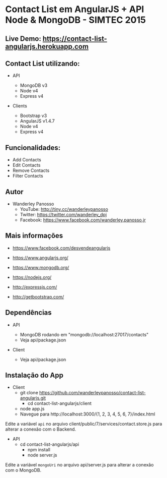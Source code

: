 Contact List em AngularJS + API Node & MongoDB - SIMTEC 2015
===========

Live Demo: https://contact-list-angularjs.herokuapp.com
----

Contact List utilizando:
----
* API
  * MongoDB v3
  * Node v4
  * Express v4

* Clients
  * Bootstrap v3
  * AngularJS v1.4.7
  * Node v4
  * Express v4  

Funcionalidades:
----

* Add Contacts
* Edit Contacts
* Remove Contacts
* Filter Contacts

Autor
----

* Wanderley Panosso
    * YouTube: http://tiny.cc/wanderleypanosso
    * Twitter: https://twitter.com/wanderley_dpj
    * Facebook: https://www.facebook.com/wanderley.panosso.jr

Mais informações
----

* https://www.facebook.com/desvendeangularjs

* https://www.angularjs.org/
* https://www.mongodb.org/
* https://nodejs.org/
* http://expressjs.com/
* http://getbootstrap.com/


Dependências
----
  * API
    * MongoDB rodando em "mongodb://localhost:27017/contacts"
    * Veja api/package.json

  * Client
    * Veja api/package.json

Instalação do App
----

- Client
    * git clone https://github.com/wanderleypanosso/contact-list-angularjs.git
	  * cd contact-list-angularjs/client
    * node app.js
    * Navegue para http://localhost:3000/{1, 2, 3, 4, 5, 6, 7}/index.html

Edite a variável `api` no arquivo client/public/7/services/contact.store.js para alterar a conexão com o Backend.

- API
  * cd contact-list-angularjs/api
	* npm install
	* node server.js

Edite a variável `mongoUri` no arquivo api/server.js para alterar a conexão com o MongoDB.
